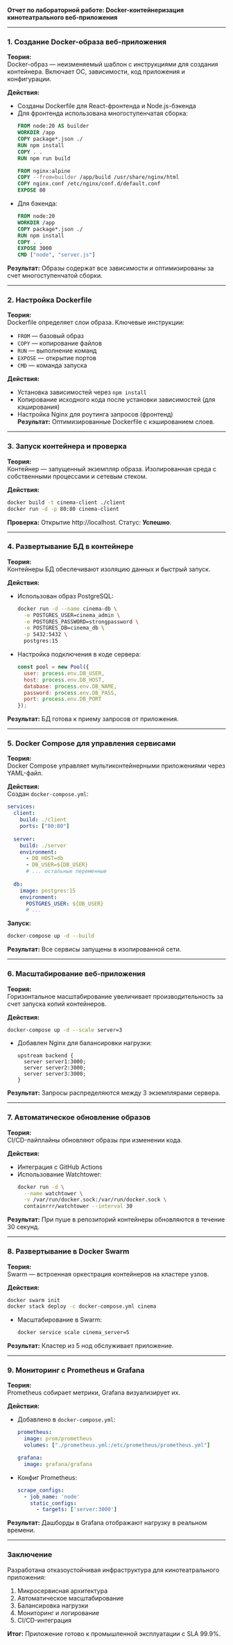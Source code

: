 **Отчет по лабораторной работе: Docker-контейнеризация кинотеатрального веб-приложения**  

---

### **1. Создание Docker-образа веб-приложения**  
**Теория:**  
Docker-образ — неизменяемый шаблон с инструкциями для создания контейнера. Включает ОС, зависимости, код приложения и конфигурации.  

**Действия:**  
- Созданы Dockerfile для React-фронтенда и Node.js-бэкенда  
- Для фронтенда использована многоступенчатая сборка:  
  ```Dockerfile
  FROM node:20 AS builder
  WORKDIR /app
  COPY package*.json ./
  RUN npm install
  COPY . .
  RUN npm run build
  
  FROM nginx:alpine
  COPY --from=builder /app/build /usr/share/nginx/html
  COPY nginx.conf /etc/nginx/conf.d/default.conf
  EXPOSE 80
  ```  
- Для бэкенда:  
  ```Dockerfile
  FROM node:20
  WORKDIR /app
  COPY package*.json ./
  RUN npm install
  COPY . .
  EXPOSE 3000
  CMD ["node", "server.js"]
  ```  
**Результат:** Образы содержат все зависимости и оптимизированы за счет многоступенчатой сборки.  

---

### **2. Настройка Dockerfile**  
**Теория:**  
Dockerfile определяет слои образа. Ключевые инструкции:  
- `FROM` — базовый образ  
- `COPY` — копирование файлов  
- `RUN` — выполнение команд  
- `EXPOSE` — открытие портов  
- `CMD` — команда запуска  

**Действия:**  
- Установка зависимостей через `npm install`  
- Копирование исходного кода после установки зависимостей (для кэширования)  
- Настройка Nginx для роутинга запросов (фронтенд)  
**Результат:** Оптимизированные Dockerfile с кэшированием слоев.  

---

### **3. Запуск контейнера и проверка**  
**Теория:**  
Контейнер — запущенный экземпляр образа. Изолированная среда с собственными процессами и сетевым стеком.  

**Действия:**  
```bash
docker build -t cinema-client ./client
docker run -d -p 80:80 cinema-client
```  
**Проверка:** Открытие http://localhost. Статус: **Успешно**.  

---

### **4. Развертывание БД в контейнере**  
**Теория:**  
Контейнеры БД обеспечивают изоляцию данных и быстрый запуск.  

**Действия:**  
- Использован образ PostgreSQL:  
  ```bash
  docker run -d --name cinema-db \
    -e POSTGRES_USER=cinema_admin \
    -e POSTGRES_PASSWORD=strongpassword \
    -e POSTGRES_DB=cinema_db \
    -p 5432:5432 \
    postgres:15
  ```  
- Настройка подключения в коде сервера:  
  ```js
  const pool = new Pool({
    user: process.env.DB_USER,
    host: process.env.DB_HOST,
    database: process.env.DB_NAME,
    password: process.env.DB_PASS,
    port: process.env.DB_PORT
  });
  ```  
**Результат:** БД готова к приему запросов от приложения.  

---

### **5. Docker Compose для управления сервисами**  
**Теория:**  
Docker Compose управляет мультиконтейнерными приложениями через YAML-файл.  

**Действия:**  
Создан `docker-compose.yml`:  
```yaml
services:
  client:
    build: ./client
    ports: ["80:80"]
    
  server:
    build: ./server
    environment:
      - DB_HOST=db
      - DB_USER=${DB_USER}
      # ... остальные переменные
    
  db:
    image: postgres:15
    environment:
      POSTGRES_USER: ${DB_USER}
      # ...
```  
**Запуск:**  
```bash
docker-compose up -d --build
```  
**Результат:** Все сервисы запущены в изолированной сети.  

---

### **6. Масштабирование веб-приложения**  
**Теория:**  
Горизонтальное масштабирование увеличивает производительность за счет запуска копий контейнеров.  

**Действия:**  
```bash
docker-compose up -d --scale server=3
```  
- Добавлен Nginx для балансировки нагрузки:  
  ```nginx
  upstream backend {
    server server1:3000;
    server server2:3000;
    server server3:3000;
  }
  ```  
**Результат:** Запросы распределяются между 3 экземплярами сервера.  

---

### **7. Автоматическое обновление образов**  
**Теория:**  
CI/CD-пайплайны обновляют образы при изменении кода.  

**Действия:**  
- Интеграция с GitHub Actions  
- Использование Watchtower:  
  ```bash
  docker run -d \
    --name watchtower \
    -v /var/run/docker.sock:/var/run/docker.sock \
    containrrr/watchtower --interval 30
  ```  
**Результат:** При пуше в репозиторий контейнеры обновляются в течение 30 секунд.  

---

### **8. Развертывание в Docker Swarm**  
**Теория:**  
Swarm — встроенная оркестрация контейнеров на кластере узлов.  

**Действия:**  
```bash
docker swarm init
docker stack deploy -c docker-compose.yml cinema
```  
- Масштабирование в Swarm:  
  ```bash
  docker service scale cinema_server=5
  ```  
**Результат:** Кластер из 5 нод обслуживает приложение.  

---

### **9. Мониторинг с Prometheus и Grafana**  
**Теория:**  
Prometheus собирает метрики, Grafana визуализирует их.  

**Действия:**  
- Добавлено в `docker-compose.yml`:  
  ```yaml
  prometheus:
    image: prom/prometheus
    volumes: ["./prometheus.yml:/etc/prometheus/prometheus.yml"]
  
  grafana:
    image: grafana/grafana
  ```  
- Конфиг Prometheus:  
  ```yaml
  scrape_configs:
    - job_name: 'node'
      static_configs:
        - targets: ['server:3000']
  ```  
**Результат:** Дашборды в Grafana отображают нагрузку в реальном времени.  

---

### **Заключение**  
Разработана отказоустойчивая инфраструктура для кинотеатрального приложения:  
1. Микросервисная архитектура  
2. Автоматическое масштабирование  
3. Балансировка нагрузки  
4. Мониторинг и логирование  
5. CI/CD-интеграция  

**Итог:** Приложение готово к промышленной эксплуатации с SLA 99.9%.